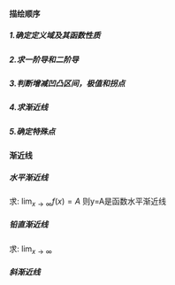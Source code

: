 #### 描绘顺序

##### 1.确定定义域及其函数性质

##### 2.求一阶导和二阶导

##### 3.判断增减凹凸区间，极值和拐点

##### 4.求渐近线

##### 5.确定特殊点
#### 渐近线

##### 水平渐近线

求: $\lim_{ x \to \infty }f(x)=A$
则y=A是函数水平渐近线

##### 铅直渐近线

求: $\lim_{ x \to \infty }$

##### 斜渐近线